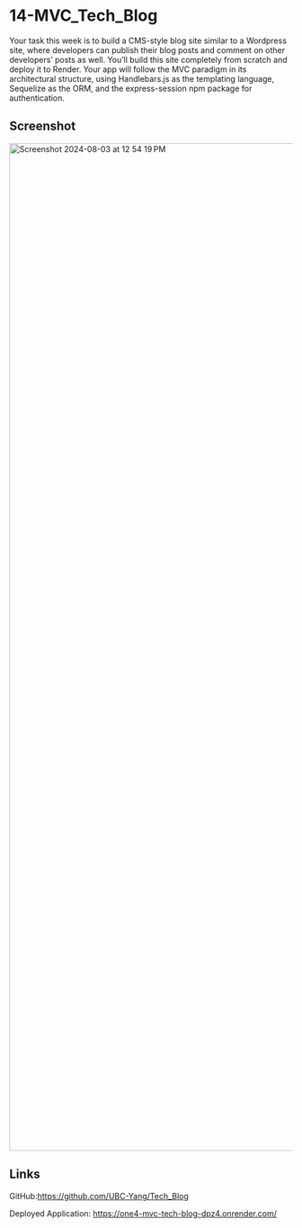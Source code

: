 # 14-MVC_Tech_Blog
Your task this week is to build a CMS-style blog site similar to a Wordpress site, where developers can publish their blog posts and comment on other developers’ posts as well. You’ll build this site completely from scratch and deploy it to Render. Your app will follow the MVC paradigm in its architectural structure, using Handlebars.js as the templating language, Sequelize as the ORM, and the express-session npm package for authentication.
## Screenshot 

<img width="1792" alt="Screenshot 2024-08-03 at 12 54 19 PM" src="https://github.com/user-attachments/assets/d343be10-ab40-4edf-a52e-91961154aa87">

## Links
GitHub:https://github.com/UBC-Yang/Tech_Blog

Deployed Application: https://one4-mvc-tech-blog-dpz4.onrender.com/

